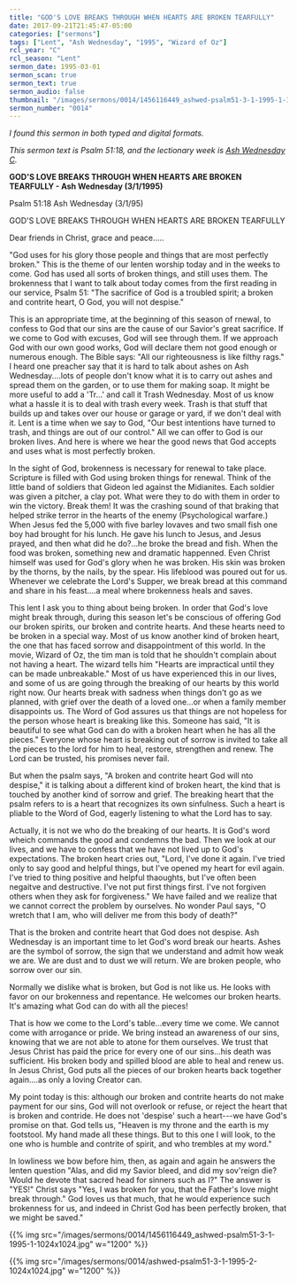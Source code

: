 ```yaml
---
title: "GOD'S LOVE BREAKS THROUGH WHEN HEARTS ARE BROKEN TEARFULLY"
date: 2017-09-21T21:45:47-05:00
categories: ["sermons"]
tags: ["Lent", "Ash Wednesday", "1995", "Wizard of Oz"]
rcl_year: "C"
rcl_season: "Lent"
sermon_date: 1995-03-01
sermon_scan: true
sermon_text: true
sermon_audio: false
thumbnail: "/images/sermons/0014/1456116449_ashwed-psalm51-3-1-1995-1-1024x1024.jpg"
sermon_number: "0014"
---
```

_I found this sermon in both typed and digital formats._

<!--more-->

_This sermon text is Psalm 51:18, and the lectionary week is [Ash Wednesday C](http://lectionary.library.vanderbilt.edu/texts.php?id=117)._

**GOD'S LOVE BREAKS THROUGH WHEN HEARTS ARE BROKEN TEARFULLY - Ash Wednesday (3/1/1995)**

Psalm 51:18 Ash Wednesday (3/1/95)

GOD'S LOVE BREAKS THROUGH WHEN HEARTS ARE BROKEN TEARFULLY

Dear friends in Christ, grace and peace.....

"God uses for his glory those people and things that are most perfectly broken." This is the theme of our lenten worship today and in the weeks to come. God has used all sorts of broken things, and still uses them. The brokenness that I want to talk about today comes from the first reading in our service, Psalm 51: "The sacrifice of God is a troubled spirit; a broken and contrite heart, O God, you will not despise."

This is an appropriate time, at the beginning of this season of rnewal, to confess to God that our sins are the cause of our Savior's great sacrifice. If we come to God with excuses, God will see through them. If we approach God with our own good works, God will declare them not good enough or numerous enough. The Bible says: "All our righteousness is like filthy rags." I heard one preacher say that it is hard to talk about ashes on Ash Wednesday....lots of people don't know what it is to carry out ashes and spread them on the garden, or to use them for making soap. It might be more useful to add a 'Tr...' and call it Trash Wednesday. Most of us know what a hassle it is to deal with trash every week. Trash is that stuff that builds up and takes over our house or garage or yard, if we don't deal with it. Lent is a time when we say to God, "Our best intentions have turned to trash, and things are out of our control." All we can offer to God is our broken lives. And here is where we hear the good news that God accepts and uses what is most perfectly broken.

In the sight of God, brokenness is necessary for renewal to take place. Scripture is filled with God using broken things for renewal. Think of the little band of soldiers that Gideon led against the Midianites. Each soldier was given a pitcher, a clay pot. What were they to do with them in order to win the victory. Break them! It was the crashing sound of that braking that helped strike terror in the hearts of the enemy (Psychological warfare.) When Jesus fed the 5,000 with five barley lovaves and two small fish one boy had brought for his lunch. He gave his lunch to Jesus, and Jesus prayed, and then what did he do?...he broke the bread and fish. When the food was broken, something new and dramatic happenned. Even Christ himself was used for God's glory when he was broken. His skin was broken by the thorns, by the nails, by the spear. His lifeblood was poured out for us. Whenever we celebrate the Lord's Supper, we break bread at this command and share in his feast....a meal where brokenness heals and saves.

This lent I ask you to thing about being broken. In order that God's love might break through, during this season let's be conscious of offering God our broken spirits, our broken and contrite hearts. And these hearts need to be broken in a special way. Most of us know another kind of broken heart, the one that has faced sorrow and disappointment of this world. In the movie, Wizard of Oz, the tim man is told that he shouldn't complain about not having a heart. The wizard tells him "Hearts are impractical until they can be made unbreakable." Most of us have experienced this in our lives, and some of us are going through the breaking of our hearts by this world right now. Our hearts break with sadness when things don't go as we planned, with grief over the death of a loved one...or when a family member disappoints us. The Word of God assures us that things are not hopeless for the person whose heart is breaking like this. Someone has said, "It is beautiful to see what God can do with a broken heart when he has all the pieces." Everyone whose heart is breaking out of sorrow is invited to take all the pieces to the lord for him to heal, restore, strengthen and renew. The Lord can be trusted, his promises never fail.

But when the psalm says, "A broken and contrite heart God will nto despise," it is talking about a different kind of broken heart, the kind that is touched by another kind of sorrow and grief. The breaking heart that the psalm refers to is a heart that recognizes its own sinfulness. Such a heart is pliable to the Word of God, eagerly listening to what the Lord has to say.

Actually, it is not we who do the breaking of our hearts. It is God's word wheich commands the good and condemns the bad. Then we look at our lives, and we have to confess that we have not lived up to God's expectations. The broken heart cries out, "Lord, I've done it again. I've tried only to say good and helpful things, but I've opened my heart for evil again. I've tried to thing positive and helpful thaoughts, but I've often been negaitve and destructive. I've not put first things first. I've not forgiven others when they ask for forgiveness." We have failed and we realize that we cannot correct the problem by ourselves. No wonder Paul says, "O wretch that I am, who will deliver me from this body of death?"

That is the broken and contrite heart that God does not despise. Ash Wednesday is an important time to let God's word break our hearts. Ashes are the symbol of sorrow, the sign that we understand and admit how weak we are. We are dust and to dust we will return. We are broken people, who sorrow over our sin.

Normally we dislike what is broken, but God is not like us. He looks with favor on our brokenness and repentance. He welcomes our broken hearts. It's amazing what God can do with all the pieces!

That is how we come to the Lord's table...every time we come. We cannot come with arrogance or pride. We bring instead an awareness of our sins, knowing that we are not able to atone for them ourselves. We trust that Jesus Christ has paid the price for every one of our sins...his death was sufficient. His broken body and spilled blood are able to heal and renew us. In Jesus Christ, God puts all the pieces of our broken hearts back together again....as only a loving Creator can.

My point today is this: although our broken and contrite hearts do not make payment for our sins, God will not overlook or refuse, or reject the heart that is broken and contride. He does not 'despise' such a heart---we have God's promise on that. God tells us, "Heaven is my throne and the earth is my footstool. My hand made all these things. But to this one I will look, to the one who is humble and contrite of spirit, and who trembles at my word."

In lowliness we bow before him, then, as again and again he answers the lenten question "Alas, and did my Savior bleed, and did my sov'reign die? Would he devote that sacred head for sinners such as I?" The answer is "YES!" Christ says "Yes, I was broken for you, that the Father's love might break through." God loves us that much, that he would experience such brokenness for us, and indeed in Christ God has been perfectly broken, that we might be saved."

{{% img src="/images/sermons/0014/1456116449_ashwed-psalm51-3-1-1995-1-1024x1024.jpg" w="1200" %}}

{{% img src="/images/sermons/0014/ashwed-psalm51-3-1-1995-2-1024x1024.jpg" w="1200" %}}
